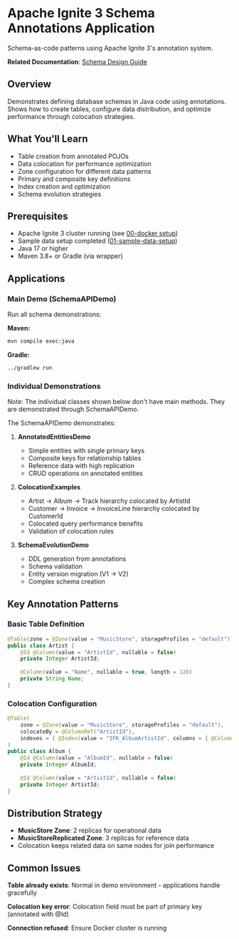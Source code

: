 # Apache Ignite 3 Schema Annotations Application

Schema-as-code patterns using Apache Ignite 3's annotation system.

**Related Documentation**: [Schema Design Guide](../../docs/02-schema-design/01-basic-annotations.md)

## Overview

Demonstrates defining database schemas in Java code using annotations. Shows how to create tables, configure data distribution, and optimize performance through colocation strategies.

## What You'll Learn

- Table creation from annotated POJOs
- Data colocation for performance optimization
- Zone configuration for different data patterns
- Primary and composite key definitions
- Index creation and optimization
- Schema evolution strategies

## Prerequisites

- Apache Ignite 3 cluster running (see [00-docker setup](../00-docker/README.md))
- Sample data setup completed ([01-sample-data-setup](../01-sample-data-setup/))
- Java 17 or higher
- Maven 3.8+ or Gradle (via wrapper)

## Applications

### Main Demo (SchemaAPIDemo)

Run all schema demonstrations:

**Maven:**
```bash
mvn compile exec:java
```

**Gradle:**
```bash
../gradlew run
```

### Individual Demonstrations

Note: The individual classes shown below don't have main methods. They are demonstrated through SchemaAPIDemo.

The SchemaAPIDemo demonstrates:

1. **AnnotatedEntitiesDemo**
   - Simple entities with single primary keys
   - Composite keys for relationship tables
   - Reference data with high replication
   - CRUD operations on annotated entities

2. **ColocationExamples**
   - Artist → Album → Track hierarchy colocated by ArtistId
   - Customer → Invoice → InvoiceLine hierarchy colocated by CustomerId
   - Colocated query performance benefits
   - Validation of colocation rules

3. **SchemaEvolutionDemo**
   - DDL generation from annotations
   - Schema validation
   - Entity version migration (V1 → V2)
   - Complex schema creation

## Key Annotation Patterns

### Basic Table Definition

```java
@Table(zone = @Zone(value = "MusicStore", storageProfiles = "default"))
public class Artist {
    @Id @Column(value = "ArtistId", nullable = false)
    private Integer ArtistId;
    
    @Column(value = "Name", nullable = true, length = 120)
    private String Name;
}
```

### Colocation Configuration

```java
@Table(
    zone = @Zone(value = "MusicStore", storageProfiles = "default"),
    colocateBy = @ColumnRef("ArtistId"),
    indexes = { @Index(value = "IFK_AlbumArtistId", columns = { @ColumnRef("ArtistId") }) }
)
public class Album {
    @Id @Column(value = "AlbumId", nullable = false)
    private Integer AlbumId;
    
    @Id @Column(value = "ArtistId", nullable = false)
    private Integer ArtistId;
}
```

## Distribution Strategy

- **MusicStore Zone**: 2 replicas for operational data
- **MusicStoreReplicated Zone**: 3 replicas for reference data
- Colocation keeps related data on same nodes for join performance


## Common Issues

**Table already exists**: Normal in demo environment - applications handle gracefully

**Colocation key error**: Colocation field must be part of primary key (annotated with @Id)

**Connection refused**: Ensure Docker cluster is running
